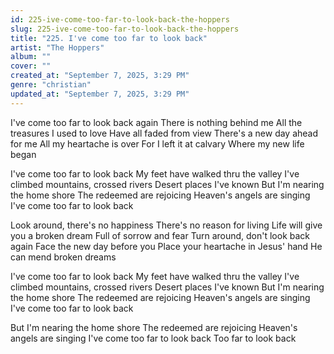 ```yaml
---
id: 225-ive-come-too-far-to-look-back-the-hoppers
slug: 225-ive-come-too-far-to-look-back-the-hoppers
title: "225. I've come too far to look back"
artist: "The Hoppers"
album: ""
cover: ""
created_at: "September 7, 2025, 3:29 PM"
genre: "christian"
updated_at: "September 7, 2025, 3:29 PM"
---
```


I've come too far to look back again
There is nothing behind me
All the treasures I used to love
Have all faded from view
There's a new day ahead for me
All my heartache is over
For I left it at calvary
Where my new life began

I've come too far to look back
My feet have walked thru the valley
I've climbed mountains, crossed rivers
Desert places I've known
But I'm nеaring the home shore
Thе redeemed are rejoicing
Heaven's angels are singing
I've come too far to look back

Look around, there's no happiness
There's no reason for living
Life will give you a broken dream
Full of sorrow and fear
Turn around, don't look back again
Face the new day before you
Place your heartache in Jesus' hand
He can mend broken dreams

I've come too far to look back
My feet have walked thru the valley
I've climbed mountains, crossed rivers
Desert places I've known
But I'm nearing the home shore
The redeemed are rejoicing
Heaven's angels are singing
I've come too far to look back

But I'm nearing the home shore
The redeemed are rejoicing
Heaven's angels are singing
I've come too far to look back
Too far to look back




